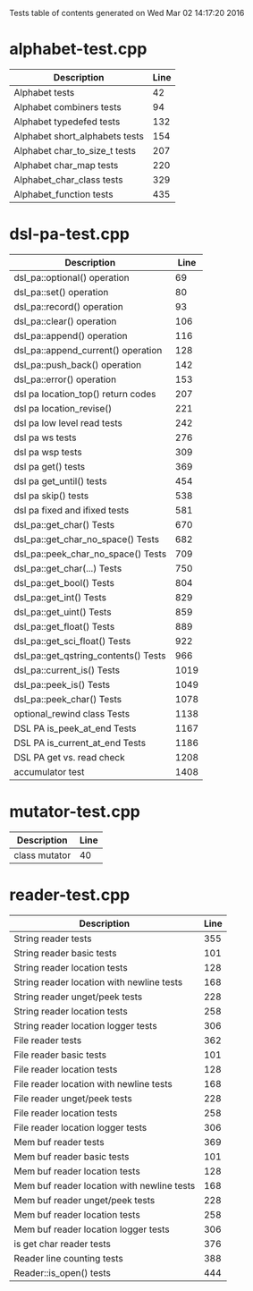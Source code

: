 Tests table of contents generated on Wed Mar 02 14:17:20 2016

# alphabet-test.cpp
| Description | Line |
|-------------|------|
| Alphabet tests | 42 |
| Alphabet combiners tests | 94 |
| Alphabet typedefed tests | 132 |
| Alphabet short_alphabets tests | 154 |
| Alphabet char_to_size_t tests | 207 |
| Alphabet char_map tests | 220 |
| Alphabet_char_class tests | 329 |
| Alphabet_function tests | 435 |

# dsl-pa-test.cpp
| Description | Line |
|-------------|------|
| dsl_pa::optional() operation | 69 |
| dsl_pa::set() operation | 80 |
| dsl_pa::record() operation | 93 |
| dsl_pa::clear() operation | 106 |
| dsl_pa::append() operation | 116 |
| dsl_pa::append_current() operation | 128 |
| dsl_pa::push_back() operation | 142 |
| dsl_pa::error() operation | 153 |
| dsl pa location_top() return codes | 207 |
| dsl pa location_revise() | 221 |
| dsl pa low level read tests | 242 |
| dsl pa ws tests | 276 |
| dsl pa wsp tests | 309 |
| dsl pa get() tests | 369 |
| dsl pa get_until() tests | 454 |
| dsl pa skip() tests | 538 |
| dsl pa fixed and ifixed tests | 581 |
| dsl_pa::get_char() Tests | 670 |
| dsl_pa::get_char_no_space() Tests | 682 |
| dsl_pa::peek_char_no_space() Tests | 709 |
| dsl_pa::get_char(...) Tests | 750 |
| dsl_pa::get_bool() Tests | 804 |
| dsl_pa::get_int() Tests | 829 |
| dsl_pa::get_uint() Tests | 859 |
| dsl_pa::get_float() Tests | 889 |
| dsl_pa::get_sci_float() Tests | 922 |
| dsl_pa::get_qstring_contents() Tests | 966 |
| dsl_pa::current_is() Tests | 1019 |
| dsl_pa::peek_is() Tests | 1049 |
| dsl_pa::peek_char() Tests | 1078 |
| optional_rewind class Tests | 1138 |
| DSL PA is_peek_at_end Tests | 1167 |
| DSL PA is_current_at_end Tests | 1186 |
| DSL PA get vs. read check | 1208 |
| accumulator test | 1408 |

# mutator-test.cpp
| Description | Line |
|-------------|------|
| class mutator | 40 |

# reader-test.cpp
| Description | Line |
|-------------|------|
| String reader tests | 355 |
| String reader basic tests | 101 |
| String reader location tests | 128 |
| String reader location with newline tests | 168 |
| String reader unget/peek tests | 228 |
| String reader location tests | 258 |
| String reader location logger tests | 306 |
| File reader tests | 362 |
| File reader basic tests | 101 |
| File reader location tests | 128 |
| File reader location with newline tests | 168 |
| File reader unget/peek tests | 228 |
| File reader location tests | 258 |
| File reader location logger tests | 306 |
| Mem buf reader tests | 369 |
| Mem buf reader basic tests | 101 |
| Mem buf reader location tests | 128 |
| Mem buf reader location with newline tests | 168 |
| Mem buf reader unget/peek tests | 228 |
| Mem buf reader location tests | 258 |
| Mem buf reader location logger tests | 306 |
| is get char reader tests | 376 |
| Reader line counting tests | 388 |
| Reader::is_open() tests | 444 |
